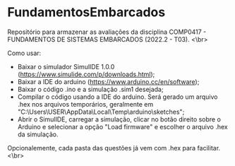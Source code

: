 # FundamentosEmbarcados
Repositório para armazenar as avaliações da disciplina COMP0417 - FUNDAMENTOS DE SISTEMAS EMBARCADOS (2022.2 - T03). <\br>

Como usar:
- Baixar o simulador SimulIDE 1.0.0 (https://www.simulide.com/p/downloads.html);
- Baixar a IDE do arduino (https://www.arduino.cc/en/software);
- Baixar o código .ino e a simulação .sim1 desejada;
- Compilar o código usando a IDE do arduino. Será gerado um arquivo .hex nos arquivos temporários, geralmente em "C:\Users\USER\AppData\Local\Temp\arduino\sketches";
- Abrir o SimulIDE, carregar a simulação, clicar no botão direito sobre o Arduino e selecionar a opção "Load firmware" e escolher o arquivo .hex da simulação.

Opcionalemente, cada pasta das questões já vem com .hex para facilitar. <\br>
